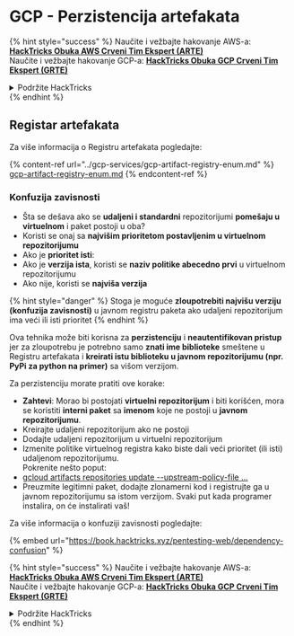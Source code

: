 # GCP - Perzistencija artefakata

{% hint style="success" %}
Naučite i vežbajte hakovanje AWS-a:<img src="/.gitbook/assets/image.png" alt="" data-size="line">[**HackTricks Obuka AWS Crveni Tim Ekspert (ARTE)**](https://training.hacktricks.xyz/courses/arte)<img src="/.gitbook/assets/image.png" alt="" data-size="line">\
Naučite i vežbajte hakovanje GCP-a: <img src="/.gitbook/assets/image (2).png" alt="" data-size="line">[**HackTricks Obuka GCP Crveni Tim Ekspert (GRTE)**<img src="/.gitbook/assets/image (2).png" alt="" data-size="line">](https://training.hacktricks.xyz/courses/grte)

<details>

<summary>Podržite HackTricks</summary>

* Proverite [**planove pretplate**](https://github.com/sponsors/carlospolop)!
* **Pridružite se** 💬 [**Discord grupi**](https://discord.gg/hRep4RUj7f) ili [**telegram grupi**](https://t.me/peass) ili nas **pratite** na **Twitteru** 🐦 [**@hacktricks\_live**](https://twitter.com/hacktricks\_live)**.**
* **Podelite hakovanje trikova slanjem PR-ova na** [**HackTricks**](https://github.com/carlospolop/hacktricks) i [**HackTricks Cloud**](https://github.com/carlospolop/hacktricks-cloud) github repozitorijume.

</details>
{% endhint %}

## Registar artefakata

Za više informacija o Registru artefakata pogledajte:

{% content-ref url="../gcp-services/gcp-artifact-registry-enum.md" %}
[gcp-artifact-registry-enum.md](../gcp-services/gcp-artifact-registry-enum.md)
{% endcontent-ref %}

### Konfuzija zavisnosti

* Šta se dešava ako se **udaljeni i standardni** repozitorijumi **pomešaju u virtuelnom** i paket postoji u oba?
* Koristi se onaj sa **najvišim prioritetom postavljenim u virtuelnom repozitorijumu**
* Ako je **prioritet isti**:
* Ako je **verzija ista**, koristi se **naziv politike abecedno prvi** u virtuelnom repozitorijumu
* Ako nije, koristi se **najviša verzija**

{% hint style="danger" %}
Stoga je moguće **zloupotrebiti najvišu verziju (konfuzija zavisnosti)** u javnom registru paketa ako udaljeni repozitorijum ima veći ili isti prioritet
{% endhint %}

Ova tehnika može biti korisna za **perzistenciju** i **neautentifikovan pristup** jer za zloupotrebu je potrebno samo **znati ime biblioteke** smeštene u Registru artefakata i **kreirati istu biblioteku u javnom repozitorijumu (npr. PyPi za python na primer)** sa višom verzijom.

Za perzistenciju morate pratiti ove korake:

* **Zahtevi**: Morao bi postojati **virtuelni repozitorijum** i biti korišćen, mora se koristiti **interni paket** sa **imenom** koje ne postoji u **javnom repozitorijumu**.
* Kreirajte udaljeni repozitorijum ako ne postoji
* Dodajte udaljeni repozitorijum u virtuelni repozitorijum
* Izmenite politike virtuelnog registra kako biste dali veći prioritet (ili isti) udaljenom repozitorijumu.\
Pokrenite nešto poput:
* [gcloud artifacts repositories update --upstream-policy-file ...](https://cloud.google.com/sdk/gcloud/reference/artifacts/repositories/update#--upstream-policy-file)
* Preuzmite legitimni paket, dodajte zlonamerni kod i registrujte ga u javnom repozitorijumu sa istom verzijom. Svaki put kada programer instalira, on će instalirati vaš!

Za više informacija o konfuziji zavisnosti pogledajte:

{% embed url="https://book.hacktricks.xyz/pentesting-web/dependency-confusion" %}

{% hint style="success" %}
Naučite i vežbajte hakovanje AWS-a:<img src="/.gitbook/assets/image.png" alt="" data-size="line">[**HackTricks Obuka AWS Crveni Tim Ekspert (ARTE)**](https://training.hacktricks.xyz/courses/arte)<img src="/.gitbook/assets/image.png" alt="" data-size="line">\
Naučite i vežbajte hakovanje GCP-a: <img src="/.gitbook/assets/image (2).png" alt="" data-size="line">[**HackTricks Obuka GCP Crveni Tim Ekspert (GRTE)**<img src="/.gitbook/assets/image (2).png" alt="" data-size="line">](https://training.hacktricks.xyz/courses/grte)

<details>

<summary>Podržite HackTricks</summary>

* Proverite [**planove pretplate**](https://github.com/sponsors/carlospolop)!
* **Pridružite se** 💬 [**Discord grupi**](https://discord.gg/hRep4RUj7f) ili [**telegram grupi**](https://t.me/peass) ili nas **pratite** na **Twitteru** 🐦 [**@hacktricks\_live**](https://twitter.com/hacktricks\_live)**.**
* **Podelite hakovanje trikova slanjem PR-ova na** [**HackTricks**](https://github.com/carlospolop/hacktricks) i [**HackTricks Cloud**](https://github.com/carlospolop/hacktricks-cloud) github repozitorijume.

</details>
{% endhint %}
